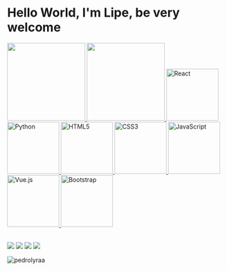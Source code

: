 
<!--
![Snake animation](https://github.com/thelipesousa/thelipesousa/blob/output/github-contribution-grid-snake.svg)
-->
<!--
<h1 align="center">Hello👋, I'm Felipe Sousa</h1>
<h3 align="left">A student working on myself</h3> -->

# Hello World, I'm Lipe, be very welcome

<table>
  <a href="https://github.com/thelipesousa">
  <img height="180em" src="https://github-readme-stats.vercel.app/api?username=thelipesousa&show_icons=true&theme=tokyonight&include_all_commits=true&count_private=true"/>
  <img height="180em" src="https://github-readme-stats.vercel.app/api/top-langs/?username=thelipesousa&layout=compact&langs_count=6&theme=tokyonight"/>
  <img src="https://img.icons8.com/color/2x/react-native.png" width="120" alt="React"/>
  <img src="https://img.icons8.com/color/2x/python.png" width="120" alt="Python">
  <img src="https://img.icons8.com/color/2x/html-5.png" width="120" alt="HTML5">
  <img src="https://img.icons8.com/color/2x/css3.png" width="120" alt="CSS3">
  <img src="https://img.icons8.com/nolan/2x/javascript.png" width="120" alt="JavaScript">
<!--  <img src="https://cdn.iconscout.com/icon/free/png-64/laravel-226015.png" width="120" alt="Laravel"> -->
  <img src="https://img.icons8.com/color/2x/vue-js.png" width="120" alt="Vue.js">
  <img src="https://img.icons8.com/color/2x/bootstrap.png" width="120" alt="Bootstrap">
</table>

<div> 
 <!-- <a href="https://www.youtube.com/channel/UCbOyyAqpyiYiImgaoXAwd9A" target="_blank"><img src="https://img.shields.io/badge/YouTube-FF0000?style=for-the-badge&logo=youtube&logoColor=white" target="_blank"></a> -->
  <a href="https://www.instagram.com/thelipesousa/" target="_blank"><img src="https://img.shields.io/badge/-Instagram-%23E4405F?style=for-the-badge&logo=instagram&logoColor=white" target="_blank"></a>
  <a href="https://www.twitch.tv/lipexxxzz" target="_blank"><img src="https://img.shields.io/badge/Twitch-9146FF?style=for-the-badge&logo=twitch&logoColor=white" target="_blank"></a>
  <a href = "mailto: contato@thelipesousa.com.br"><img src="https://img.shields.io/badge/-Gmail-%23333?style=for-the-badge&logo=gmail&logoColor=white" target="_blank"></a>
  <a href="https://www.linkedin.com/in/thelipesousa/" target="_blank"><img src="https://img.shields.io/badge/-LinkedIn-%230077B5?style=for-the-badge&logo=linkedin&logoColor=white" target="_blank"></a> 
</div>

<p><img align="center" src="https://github-readme-streak-stats.herokuapp.com/?user=thelipesousa&theme=dark" alt="pedrolyraa" /></p>

<!-- Comentario

<img align="right" alt="Coding" width="400" src="https://cdn.dribbble.com/users/1162077/screenshots/3848914/programmer.gif">

-->

<!--

- 🔭 I’m currently working on **nowhere**

- 🌱 I’m currently learning **Java and React**

- 👯 I’m looking to collaborate on **Development**

- 📫 How to reach me **feltista07123@gmail.com**

-->

<!--
## Connect with me:
<p align="left">
<a href="https://www.linkedin.com/in/thelipesousa/" target="blank"><img align="center" src="https://raw.githubusercontent.com/rahuldkjain/github-profile-readme-generator/master/src/images/icons/Social/linked-in-alt.svg" alt="felipe-sousa" height="30" width="40" /></a>
</p>

## Contact me: 

[<img src='https://img.shields.io/badge/Gmail-D14836?style=for-the-badge&logo=gmail&logoColor=white' alt="gmail" height="40">]('mailto:feltista07123@gmail.com')

-->

<!-- ## Languages:
<p align="left"> <a href="https://flutter.dev/" target="_blank" rel="noreferrer"> <img src="https://raw.githubusercontent.com/devicons/devicon/master/icons/flutter/flutter-original.svg" alt="flutter" width="40" height="40"/> </a> 
<a href="https://www.python.org" target="_blank" rel="noreferrer"> <img src="https://raw.githubusercontent.com/devicons/devicon/master/icons/python/python-original.svg" alt="python" width="40" height="40"/> </a>
<a href="https://dart.dev/" target="_blank" rel="noreferrer"> <img src="https://raw.githubusercontent.com/devicons/devicon/master/icons/dart/dart-original.svg" alt="dart" width="40" height="40"/> </a> 
<a href="https://www.java.com" target="_blank" rel="noreferrer"> <img src="https://raw.githubusercontent.com/devicons/devicon/master/icons/java/java-original.svg" alt="java" width="40" height="40"/> </a>
<a href="https://www.C.com" target="_blank" rel="noreferrer"> <img src="https://cdn.jsdelivr.net/gh/devicons/devicon/icons/c/c-original.svg" alt="C" width="40" height="40"/> 
</a>
<a href="https://www.html.com" target="_blank" rel="noreferrer">  <img src="https://cdn.jsdelivr.net/gh/devicons/devicon/icons/html5/html5-original.svg" alt="html" width="40" height="40"/> 
</a>
<a href="https://www.javascript.com" target="_blank" rel="noreferrer">   <img src="https://cdn.jsdelivr.net/gh/devicons/devicon/icons/javascript/javascript-original.svg" alt="javascript" width="40" height="40"/> 
</a>
<a href="https://www.kotlin.com" target="_blank" rel="noreferrer">  <img src="https://cdn.jsdelivr.net/gh/devicons/devicon/icons/kotlin/kotlin-original.svg"  alt="kotlin" width="40" height="40"/> 
</a>
<a href="https://www.css.com" target="_blank" rel="noreferrer">   <img src="https://cdn.jsdelivr.net/gh/devicons/devicon/icons/css3/css3-original.svg" alt="css" width="40" height="40"/>
</a>
<a href="https:/react.com" target="_blank" rel="noreferrer">  <img src="https://cdn.jsdelivr.net/gh/devicons/devicon/icons/react/react-original.svg" alt="react" width="40" height="40"/>
</a>  
</p>



## Tools:

<p align="left"> <a href="https://www.androidstudio.com" target="_blank" rel="noreferrer">  <img src="https://cdn.jsdelivr.net/gh/devicons/devicon/icons/androidstudio/androidstudio-original.svg" alt="androidstudio" width="40" height="40"/>
</a>
<a href="https://mongodb.com" target="_blank" rel="noneferrer">  <img src="https://cdn.jsdelivr.net/gh/devicons/devicon/icons/mongodb/mongodb-original.svg" alt="mongodb" width="40" height="40"/>
</a>
<a href="https://www.firebase.com" target="_blank" rel="noreferrer"> <img src="https://cdn.jsdelivr.net/gh/devicons/devicon/icons/firebase/firebase-plain.svg"  alt="firebase" width="40" height="40"/> 
</a>
<a href="https://www.git.com" target="_blank" rel="noreferrer">  <img src="https://cdn.jsdelivr.net/gh/devicons/devicon/icons/git/git-plain-wordmark.svg" alt="git" width="40" height="40"/> 
</a>
<a href="https://figma.com" target="_blank" rel="noreferrer">  <img src="https://cdn.jsdelivr.net/gh/devicons/devicon/icons/figma/figma-original.svg" alt="figma" width="40" height="40"/>
</a>
<a href="https://www.linux.com" target="_blank" rel="noreferrer">  <img src="https://cdn.jsdelivr.net/gh/devicons/devicon/icons/linux/linux-original.svg" alt="ubuntu" width="40" height="40"/> 
</a>
<a href="https://www.visualstudiocode.com" target="_blank" rel="noreferrer">  <img src="https://cdn.jsdelivr.net/gh/devicons/devicon/icons/vscode/vscode-original.svg" alt="vscode" width="40" height="40"/> </a>
<a href="https://www.windows.com" target="_blank" rel="noreferrer">  <img src="https://cdn.jsdelivr.net/gh/devicons/devicon/icons/windows8/windows8-original.svg"  alt="windows" width="40" height="40"/> 
</a>
  
</p>
---

![GitHub stats](https://github-readme-stats.vercel.app/api?username=thelipesousa&show_icons=true&theme=radical)

![Top Languages](https://github-readme-stats.vercel.app/api/top-langs/?username=thelipesousa&theme=nord&count_private=true)

-->
